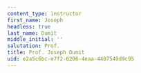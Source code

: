 ```yaml
---
content_type: instructor
first_name: Joseph
headless: true
last_name: Dumit
middle_initial: ''
salutation: Prof.
title: Prof. Joseph Dumit
uid: e2a5c6bc-e7f2-6206-4eaa-4407549d9c95
---
```

